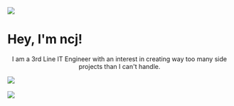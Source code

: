 <img align="center" src="https://komarev.com/ghpvc/?username=ncjsvr" /><br>
<h1>Hey, I'm ncj!</h1>
<p align="center">I am a 3rd Line IT Engineer with an interest in creating way too many side projects than I can't handle.</p>
 

<img align="center" src="https://github-profile-trophy.vercel.app/?username=ncjsvr&theme=flat&margin-w=5#28" /><br><br>
<img align="center" src="https://github-readme-stats.vercel.app/api?username=ncjsvr&count_private=true#28" />
